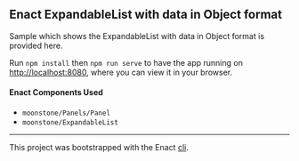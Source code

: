 ## Enact ExpandableList with data in Object format

Sample which shows the ExpandableList with data in Object format is provided here.

Run `npm install` then `npm run serve` to have the app running on [http://localhost:8080](http://localhost:8080), where you can view it in your browser.

#### Enact Components Used
- `moonstone/Panels/Panel`
- `moonstone/ExpandableList`

---

This project was bootstrapped with the Enact [cli](https://github.com/enactjs/cli).
